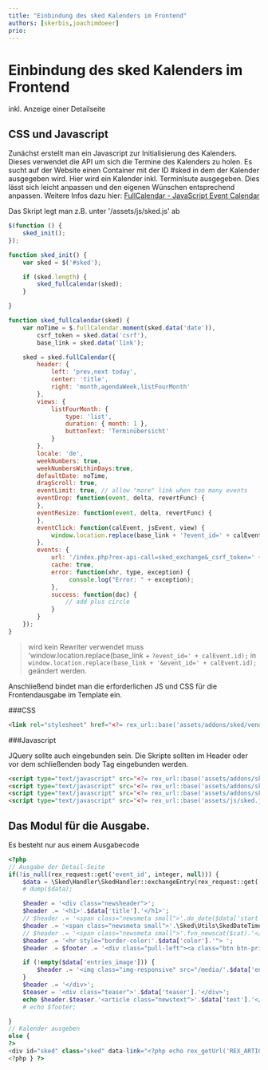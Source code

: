 ```yaml
---
title: "Einbindung des sked Kalenders im Frontend"
authors: [skerbis,joachimdoeer]
prio:
---
```


# Einbindung des sked Kalenders im Frontend

inkl. Anzeige einer Detailseite 

## CSS und Javascript 

Zunächst erstellt man ein Javascript zur Initialisierung des Kalenders. Dieses verwendet die API um sich die Termine des Kalenders zu holen. 
Es sucht auf der Website einen Container mit der ID #sked in dem der Kalender ausgegeben wird. Hier wird ein Kalender inkl. Terminlsute ausgegeben. 
Dies lässt sich leicht anpassen und den eigenen Wünschen entsprechend anpassen. Weitere Infos dazu hier: [FullCalendar - JavaScript Event Calendar](https://fullcalendar.io/) 

Das Skript legt man z.B. unter '/assets/js/sked.js' ab 

```js
$(function () {
    sked_init();
});

function sked_init() {
    var sked = $('#sked');

    if (sked.length) {
        sked_fullcalendar(sked);
    }

}

function sked_fullcalendar(sked) {
    var noTime = $.fullCalendar.moment(sked.data('date')),
        csrf_token = sked.data('csrf'),
        base_link = sked.data('link');

    sked = sked.fullCalendar({
        header: {
            left: 'prev,next today',
            center: 'title',
            right: 'month,agendaWeek,listFourMonth'
        },
        views: {
            listFourMonth: {
                type: 'list',
                duration: { month: 1 },
                buttonText: 'Terminübersicht'
            }
        },
        locale: 'de',
        weekNumbers: true,
        weekNumbersWithinDays:true,
        defaultDate: noTime,
        dragScroll: true,
        eventLimit: true, // allow "more" link when too many events
        eventDrop: function(event, delta, revertFunc) {
        },
        eventResize: function(event, delta, revertFunc) {
        },
        eventClick: function(calEvent, jsEvent, view) {
            window.location.replace(base_link + '?event_id=' + calEvent.id);
        },
        events: {
            url: '/index.php?rex-api-call=sked_exchange&_csrf_token=' + csrf_token,
            cache: true,
            error: function(xhr, type, exception) {
                 console.log("Error: " + exception);
            },
            success: function(doc) {
                // add plus circle
            }
        }
    });
}

```

> wird kein Rewriter verwendet muss 'window.location.replace(base_link + `?event_id=' + calEvent.id);` in `window.location.replace(base_link + '&event_id=' + calEvent.id);`
geändert werden. 

Anschließend bindet man die erforderlichen JS und CSS für die Frontendausgabe im Template ein. 

###CSS

```html
<link rel="stylesheet" href="<?= rex_url::base('assets/addons/sked/vendor/fullcalendar/fullcalendar.min.css') ?>"> 
```


###Javascript 

JQuery sollte auch eingebunden sein. Die Skripte sollten im Header oder vor dem schließenden body Tag eingebunden werden.  

```html
<script type="text/javascript" src="<?= rex_url::base('assets/addons/sked/vendor/fullcalendar/lib/moment.min.js') ?>"></script>
<script type="text/javascript" src="<?= rex_url::base('assets/addons/sked/vendor/fullcalendar/fullcalendar.min.js') ?>"></script>
<script type="text/javascript" src="<?= rex_url::base('assets/addons/sked/vendor/fullcalendar/locale-all.js') ?>"></script>
<script type="text/javascript" src="<?= rex_url::base('assets/js/sked.js') ?>"></script>
```


## Das Modul für die Ausgabe. 

Es besteht nur aus einem Ausgabecode

```php 
<?php
// Ausgabe der Detail-Seite
if(!is_null(rex_request::get('event_id', integer, null))) {
    $data = \Sked\Handler\SkedHandler::exchangeEntry(rex_request::get('event_id'), false);
    # dump($data);

    $header = '<div class="newsheader">';
    $header .= '<h1>'.$data['title'].'</h1>';
    // $header .= '<span class="newsmeta small">'.do_date($data['start']).'</span> ';
    $header .= '<span class="newsmeta small">'.\Sked\Utils\SkedDateTimeHelper::getFromToDate(new \DateTime($data['start']), new \DateTime($data['end'])). ' ' . \Sked\Utils\SkedDateTimeHelper::getFromToTime(new \DateTime($data['start']), new \DateTime($data['end'])) . '</span> ';
    // $header .= '<span class="newsmeta small">'.fvn_newscat($cat).'</span>';
    $header .= '<hr style="border-color:'.$data['color'].'"> ';
    $header .= $footer .= '<div class="pull-left"><a class="btn btn-primary" href="'.rex_getUrl('REX_ARTICLE_ID', rex_clang::getCurrentId()).'"><i class="fa fa-chevron-left" aria-hidden="true"></i> Kalender</a></div><div class="trennelement"></div>';

    if (!empty($data['entries_image'])) {
        $header .= '<img class="img-responsive" src="/media/'.$data['entries_image'].'">';
    }
    $header .= '</div>';
    $teaser = '<div class="teaser">'.$data['teaser'].'</div>';
    echo $header.$teaser.'<article class="newstext">'.$data['text'].'</article>';
    # echo $footer;

} 
// Kalender ausgeben
else {
?>
<div id="sked" class="sked" data-link="<?php echo rex_getUrl('REX_ARTICLE_ID', rex_clang::getCurrentId());?>"></div>
<?php } ?>

```



